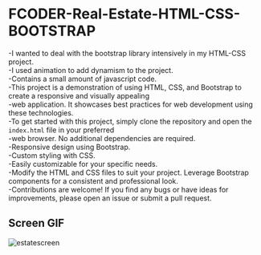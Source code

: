 # FCODER-Real-Estate-HTML-CSS-BOOTSTRAP
-I wanted to deal with the bootstrap library intensively in my HTML-CSS project. <br>
-I used animation to add dynamism to the project. <br>
-Contains a small amount of javascript code. <br>
-This project is a demonstration of using HTML, CSS, and Bootstrap to create a responsive and visually appealing <br>
-web application. It showcases best practices for web development using these technologies. <br>
-To get started with this project, simply clone the repository and open the `index.html` file in your preferred <br>
-web browser. No additional dependencies are required. <br>
-Responsive design using Bootstrap. <br>
-Custom styling with CSS. <br>
-Easily customizable for your specific needs. <br>
-Modify the HTML and CSS files to suit your project. Leverage Bootstrap components for a consistent and professional look. <br>
-Contributions are welcome! If you find any bugs or have ideas for improvements, please open an issue or submit a pull request. <br>

<h2>Screen GIF</h2>

![estatescreen](https://github.com/SercanErpolat/FCODER-Real-Estate-HTML-CSS-BOOTSTRAP/assets/110222359/b01abcf7-c050-42ac-a7d8-478bcbaed5fb)
